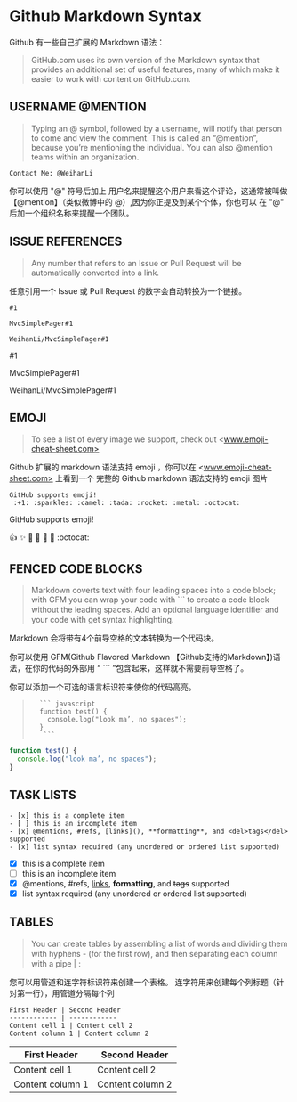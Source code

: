 # Github Markdown Syntax
Github 有一些自己扩展的 Markdown 语法：
> GitHub.com uses its own version of the Markdown syntax that provides an additional set of useful features, 
> many of which make it easier to work with content on GitHub.com.

## USERNAME @MENTION
> Typing an    @   symbol, followed by a username, will notify that person to come and view the comment. 
> This is called an “@mention”, because you’re mentioning the individual. You can also @mention teams within an organization.

```
Contact Me: @WeihanLi
```

你可以使用 "@" 符号后加上 用户名来提醒这个用户来看这个评论，这通常被叫做 【@mention】（类似微博中的 @）,因为你正提及到某个个体，你也可以
在 "@" 后加一个组织名称来提醒一个团队。

## ISSUE REFERENCES 
> Any number that refers to an Issue or Pull Request will be automatically converted into a link.

任意引用一个 Issue 或 Pull Request 的数字会自动转换为一个链接。

```
#1

MvcSimplePager#1

WeihanLi/MvcSimplePager#1
```

#1

MvcSimplePager#1

WeihanLi/MvcSimplePager#1

## EMOJI
> To see a list of every image we support, check out <www.emoji-cheat-sheet.com>

Github 扩展的 markdown 语法支持 emoji ，你可以在 <www.emoji-cheat-sheet.com> 上看到一个
完整的 Github markdown 语法支持的 emoji 图片

```
GitHub supports emoji!
 :+1: :sparkles: :camel: :tada: :rocket: :metal: :octocat: 
```

GitHub supports emoji!

 :+1: :sparkles: :camel: :tada: :rocket: :metal: :octocat: 

## FENCED CODE BLOCKS
> Markdown coverts text with four leading spaces into a code block; 
> with GFM you can wrap your code with  ```  to create a code block without the leading spaces. 
> Add an optional language identiﬁer and your code with get syntax highlighting.

Markdown 会将带有4个前导空格的文本转换为一个代码块。

你可以使用 GFM(Github Flavored Markdown 【Github支持的Markdown】)语法，在你的代码的外部用 “ ``` ”包含起来，这样就不需要前导空格了。
 
你可以添加一个可选的语言标识符来使你的代码高亮。

>       ``` javascript 
>       function test() { 
>         console.log("look ma’, no spaces"); 
>       }
>        ```

``` javascript 
function test() { 
  console.log("look ma’, no spaces"); 
}
 ```

## TASK LISTS
```
- [x] this is a complete item 
- [ ] this is an incomplete item 
- [x] @mentions, #refs, [links](), **formatting**, and <del>tags</del> supported 
- [x] list syntax required (any unordered or ordered list supported)
```

- [x] this is a complete item 
- [ ] this is an incomplete item 
- [x] @mentions, #refs, [links](), **formatting**, and <del>tags</del> supported 
- [x] list syntax required (any unordered or ordered list supported)

## TABLES
> You can create tables by assembling a list of words and dividing them with hyphens    -    (for the ﬁrst row), 
> and then separating each column with a pipe    | :

您可以用管道和连字符标识符来创建一个表格。
连字符用来创建每个列标题（针对第一行），用管道分隔每个列

```
First Header | Second Header 
------------ | ------------
Content cell 1 | Content cell 2 
Content column 1 | Content column 2
```

First Header | Second Header 
------------ | ------------
Content cell 1 | Content cell 2 
Content column 1 | Content column 2